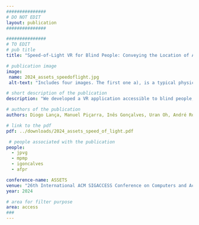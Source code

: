 ```yaml
---
###############
# DO NOT EDIT
layout: publication
###############

###############
# TO EDIT
# pub title
title: "Speed-of-Light VR for Blind People: Conveying the Location of Arm-Reach Targets"

# publication image
image:
 name: 2024_assets_speedoflight.jpg
 alt-text: "Includes four images. The first one a), is a typical physical Speed-of-Light game machine, containing a 6x5 blue button grid. The other images explain the 3 implemented techniques, on a 3x3 blue button grid, to provide awareness of active buttons to visually impaired people. On the b) image, that portrays the Speech Feedback technique, the active button, represented in red, is located in the bottom row and middle column (i.e., third row and second column) and a Bottom Middle audio notification is played. The c) image is referred to the Sonification technique, where the active button is located in the first row and third column, and is playing a (high pitch) sound. The last image, d), depicts the 2D Grid Position technique. In this technique, each column is represented by a letter - from the left to the right - A, B, C, D; and each row is represented by a number - from the top to the bottom - 1, 2, 3. The active button is located in the third row and first column, and so the audio notification played is A3."

# short description of the publication
description: "We developed a VR application accessible to blind people, based on the arcade game Speed-of-Light, incorporating three diferent techniques to communicate the positions of various buttons on a grid."

# authors of the publication
authors: Diogo Lança, Manuel Piçarra, Inês Gonçalves, Uran Oh, André Rodrigues, João Guerreiro

# link to the pdf
pdf: ../downloads/2024_assets_speed_of_light.pdf

 # people associated with the publication
people:
  - jpvg
  - mpmp
  - igoncalves
  - afpr

conference-name: ASSETS
venue: "26th International ACM SIGACCESS Conference on Computers and Accessibility"
year: 2024

# area for filter purpose
area: access
###
---
```

